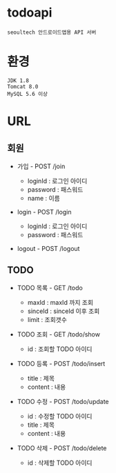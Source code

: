 # todoapi
	seoultech 안드로이드앱용 API 서버

# 환경
	JDK 1.8
	Tomcat 8.0
	MySQL 5.6 이상

# URL

## 회원
  * 가입 - POST /join
    * loginId : 로그인 아이디
    * password : 패스워드
    * name : 이름
  
  * login - POST /login
    * loginId : 로그인 아이디 
    * password : 패스워드
    
  * logout - POST /logout
  
## TODO
  * TODO 목록 - GET /todo
    * maxId : maxId 까지 조회
    * sinceId : sinceId 이후 조회
    * limit : 조회갯수
    
  * TODO 조회 - GET /todo/show
    * id :  조회할 TODO 아이디
    
  * TODO 등록 - POST /todo/insert
  	* title : 제목
  	* content : 내용
  	
  * TODO 수정 - POST /todo/update
    * id : 수정할 TODO 아이디
    * title : 제목
    * content : 내용

  * TODO 삭제 - POST /todo/delete
    * id : 삭제할 TODO 아이디
  	
  	
  
  